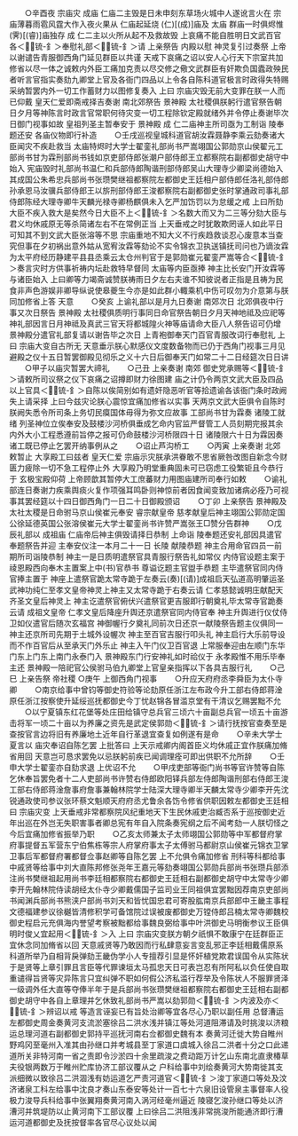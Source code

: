 <!-- { "loadSidebar": true } -->
　　○辛酉夜  宗庙灾  成庙  仁庙二主毁是日未申刻东草场火城中人遂讹言火在  宗庙薄暮雨雹风霆大作入夜火果从  仁庙起延烧  (仁)[(成)]庙及  太庙  群庙一时俱烬惟  (霁)[(睿)]庙独存  成  仁二主以火所从起不及救故毁  上哀痛不能自胜明日文武百官各＜锍-釒＞奉慰礼部＜锍-釒＞请  上亲祭告  内殿以慰  神灵复引过奏祭  上帝以谢谴告青服御西角门延见群臣以共谨  天戒下哀痛之诏以安人心行天下宗室共加修省以尽一体之诚敕内外臣工痛加克责以尽交修之儆文武群臣有奸欺负国蠹政殃民者听言官指实奏劾九卿堂上官及各衙门四品以上令各自陈科道官极言时政得失特赐采纳暂罢内外一切工作蓄财力以图修复奏入  上曰  宗庙灾毁无前大变罪在朕一人而已仰戴  皇天仁爱即斋戒择吉奏谢  南北郊祭告  景神殿  太社稷俱朕躬行遣官祭告朝日夕月等神陈言时政言官常职何待灾变一切工程除钦定殿就绪外并令停止奏谢毕次日御门视事如故  皇祖列圣主暂奉安于  景神殿  成  仁二庙神主所司亟为工制诣  陵奉题还安  各庙仪物即行补造
　　○壬戌巡视皇城科道官胡汝霖聂静李乘云劾奏诸大臣闻灾不疾赴救当  太庙特烬时大学士翟銮礼部尚书严嵩翊国公郭勋京山侯翟元工部尚书甘为霖刑部尚书钱如京吏部侍郎张潮户部侍郎王立都察院右副都御史胡守中始入  宪庙毁时礼部尚书温仁和兵部侍郎陶谐刑部侍郎吴山大理寺少卿梁尚德始入其成国公朱希忠兵部尚书张瓒樊继祖都察院左都御史王廷相户部侍郎任洛礼部侍郎孙承恩马汝骥兵部侍郎王以旂刑部侍郎王浚都察院右副都御史张时掌通政司事礼部侍郎陈经大理寺卿牛天麟光禄寺卿杨麒俱未入乞严加饬罚以为怠缓之戒  上曰所劾大臣不疾入救大是矣然今日大臣不上＜锍-釒＞名数大而又为二三等分劾大臣与君义均休戚原无等杀简诸左右不在常例正当  上天垂戒之时犹敢欺罔诬人如此平日可知其不到文武大臣张溶等不思  宗庙重地不知大义不行疾趋救谈忍心废意本当查究但事在夕初祸出意外姑从宽宥汝霖等劾论不实令锦衣卫执送镇抚司问也乃谪汝霖为太平府经历静建平县县丞乘云太仓州判官于是郭勋崔元翟銮严嵩等合＜锍-釒＞奏言灾时方供事祈祷内坛赴救特早督同  太庙等内臣亟捧  神主比长安门开汝霖等与诸臣始入  上曰卿等力竭斋诚赞朕祷雨日夕左右夫谁不知彼说者正指是且祷为民食非声色游娱非卿导纵说使皋夔生今亦是如此群小輙乘机中伤可叹勿为介意第与朕同加修省上答  天意
　　○癸亥  上谕礼部以是月九日奏谢  南郊次日  北郊俱夜中行事又次日祭告  景神殿  太社稷俱质明行事同日命官祭告朝日夕月天神地祗及应祀等神礼部因言日月神祗及真武三官天将都城隍火神等庙请命大臣八人祭告诏可仍增  景神殿分遣官礼部复请以谢告毕之次日  上青袍御奉天门百官青服改词行奉慰礼  上曰  宗庙大变自古所无  天意垂示朕心默感仪文度数备物而已仍于西角门视事三月见避殿之仪十五日暂罢御殿见彻乐之义十六日后御奉天门如常二十二日经筵次日日讲
　　○甲子以庙灾暂罢大禘礼
　　○己丑  上亲奏谢  南郊  御史党承赐等＜锍-釒＞请敕所司议祭之仪下哀痛之诏撙即财力徐图建  庙之计仍令两京文武大臣及四品以上官具＜锍-釒＞自陈以俟简别如有遗奸隐恶听官等拾遗谕各该衙门条时政阙失上请采择  上曰今兹灾论朕心震惊宜痛加修省以实事  天两京文武大臣俱令自陈时朕阙失悉令所司条上务切民瘼国体毋得为弥文应故事  工部尚书甘为霖奏  诸陵工就绪  列圣神位立俟奉安及鼓楼沙河桥俱垂成乞命内官监严督管工人员刻期完报其余内外大小工程悉遵前旨停之报可仍命鼓楼沙河桥限四十日  诸陵限六十日为霖因奏诸工既已停止乞罢开纳事例从之
　　○诏止芦沟桥工
　　○丙寅  上亲奏谢  北郊  敕暂止  大享殿工曰兹者  皇天仁爱  宗庙示灾朕承洪眷敢不思省厥咎改图自新念今财匮力疲除一切不急工程停止外  大享殿乃明堂重典固未可已窃虑工役繁钜且今恭行于  玄极宝殿仰荷  上帝顾歆其暂停大工庶蕃财力用图庙建所司奉行如敕
　　○谕礼部连日奏谢力疾乘舆痰火复作项强耳鸣卧则神惊前者因食闻变致加诸病必痊乃可视事其罢经筵以十四日御西角门一日二十日御殿颁诏
　　○丁卯  上亲祭告  景神殿及太社太稷是日命驸马京山侯崔元奉安  睿宗献皇帝  慈孝献皇后神主翊国公郭勋定国公徐延德英国公张溶侯崔元大学士翟銮尚书许赞严嵩张王□赞分告群神
　　○戊辰礼部以  成祖庙  仁庙帝后神主俱毁请择日恭制  上命诣  陵奉题还安礼部因具遣官奉题祭告并迎  主奉安仪注一本月二十一日  长陵  献陵恭题  神主合用命官四员一前期所司诣陵恭制  神主一是日质明遣祭官具青服行祭告礼如常仪  内侍官设题主案于  祾恩殿西向奉木主置案上中(书)官恭书  尊谥讫题主官盥手恭题  主毕遣祭官同内侍官捧主置于  神座上遣祭官跪太常寺跪于左奏云(奏)[(请)]成祖启天弘道高明肇运圣武神功纯仁至孝文皇帝神灵上神主又太常寺跪于右奏云请  仁孝慈懿诚明庄献配天齐圣文皇后神灵上  神主讫遣祭官俯伏兴遣祭官更吉服即行朝奠礼毕太常寺官跪奏云请  成祖文皇帝  仁孝文皇后降座升舆还京遣祭官同内侍官奉  神主升舆进行仪仗侍卫如仪遣官后随次玄福宫  神御幄行夕奠礼同前次日还京一献陵祭告题主仪俱同一神主还京所司先期于土城外设幄次  神主至百官吉服行叩头礼  神主启行大乐前导设而不作百官后从至承天门外乐止  神主入午门仪卫百官退  上常服奉迎由左顺门东华门东上门东上南门永泰门入  景神殿东门行安神礼如时祫仪于  永孝殿惟不用乐毕奉  主还  景神殿一陪祀官公侯驸马伯九卿堂上官皇亲指挥以下各具吉服行礼
　　○己巳  上亲告祭  帝社稷
○庚午  上御西角门视事
　　○升应天府府丞李舜臣为太仆寺卿
　　○南京给事中曾钧等御史符验等论劾原任浙江左布政今升工部右侍郎蒋淦原任浙江按察使升延绥巡抚都御史今丁忧赵锦各冒滥京堂有干清议乞赐罢黜不允
　　○以宁夏镇东红花堡等处庄田给镇守总兵官三顷六十亩副总兵官一顷五十亩游击将军一顷二十亩以为养廉之资先是武定侯郭勋＜锍-釒＞请行抚按官查奏至是查按官言边将旧有养廉地土近年自行革退宜查复如例遂有是命
　　○辛未大学士夏言以  庙灾奉诏自陈乞罢  上批答曰  上天示戒卿内阁首臣义均休戚正宜作朕痛加脩省用回  天意岂可恳求罢免以忌朕躬前疾已闻调理痊可即出供职不允所辞
　　○壬申大学士翟銮亦自劾求退  上优诏不允
　　○甲戌吏部等衙门尚书等官许赞等自陈乞休奉旨罢免者十二人吏部尚书许赞右侍郎欧阳铎兵部左侍郎陶谐刑部右侍郎王浚工部右侍郎蒋淦詹事府詹事兼翰林院学士陆深大理寺卿半天麟太常寺少卿李开先沈锐通政使司参议张环蔡文魁顺天府府丞尤鲁余各饬令修省供职因敕左都御史王廷相曰  宗庙灾变  上天垂戒非常都察院风纪重地天下生民休戚吏治臧否系于巡按御史近年出巡在外岂无失职害事者卿总宪有年自入院条奏宪纲之后不闻考劾一人朕切怪之今后宜痛加修省振举乃职
　　○乙亥太师兼太子太师翊国公郭勋等中军都督府掌府事提督五军营东宁伯焦栋等宗人府掌府事太子太傅驸马都尉京山侯崔元锦衣卫掌卫事后军都督府署都督佥事赵卿等自陈乞罢  上不允俱令痛加修省  刑科等科都给事中戚贤等给事中刘大直陈邦修张尧年王嘉元等劾奏翊国公郭勋兵部尚书张瓒兵部添注尚书樊继祖起用尚书李廷相都察院右都御史王廷相右副都御史胡守中太常寺少卿李开先翰林院侍读胡经太仆寺少卿戴儒国子监司业王同祖俱宜罢黜因荐南京吏部尚书闻渊兵部尚书熊浃户部尚书刘天和皆忧国忠君可寄股肱南京兵部郎中王畿主事程文德福建参议徐樾皆清修积学可备馆院过误被废都御史万镗侍郎吕楠太常寺卿魏校御史程启元充俱海内誉望考察被黜都给事魏良弼给事中叶洪御史马明衡参议王臣俱明时俊乂宜起用＜锍-釒＞入  上曰  宗庙灾变朕方朝夕祇惧不敢康宁在廷群臣正宜休念同加脩省以回  天意戚贤等乃敢因而行私肆意妄言变乱邪正李廷相戴儒原系科道所举乃自相背戾弹劾王畿伪学小人专擅荐引显是怀奸植党欺君误国令从实陈状于是贤等上章引罪且言臣等代罪谏垣太马孤忠天日可表岂忍有所阿私以负任使自取重谴得旨贤等灾异陈言只宜纠弹不职如何假公济私滥行荐举及令陈状人不服罪贤泽一级调外任大直等夺俸半年于是兵部尚书张瓒樊继祖都察院右都御史王廷相右副都御史胡守中各自上章理并乞休致礼部尚书严嵩以劾郭勋＜锍-釒＞内波及亦＜锍-釒＞辨诏以戒  等造言诬妄已有旨处治卿等宜各尽心乃职以副任用  总督漕运左都御史周金奏黄河支流淤塞徐吕二洪水浅并镇江等处河道阻滞请及时挑浚以济粮运总理河道右副都御史郭持平巡抚河南右佥都御史魏有本  奏黄河迁徙大势自睢州野鸡冈至毫州入准其由孙继口并考城县至丁家道口虞城入徐吕二洪者十分之口此递道所关非特河南一省之责即令沙淤四十余里疏浚之费动距万计乞山东南北直隶椿草夫役银两数万于睢州贮库协济工部议覆从之  户科给事中刘绘奏黄河大势南徙其支派细微以致徐吕二洪涸浅有妨运道乞严责河道官＜锍-釒＞浚丁家道口等处及汶济诸泉工科左给事中沈良才奏山东泰安等处计一百七十六泉旧设管泉主事督率人役极力浚导兵科给事中张翼翔奏黄河南入涡河经毫州逼近  陵寝乞浚孙继口等处以济漕河并筑堤防以止黄河南下工部议覆  上曰徐吕二洪阻浅非常挑浚所能通济即行漕运河道都御史及抚按督率各官尽心议处以闻
